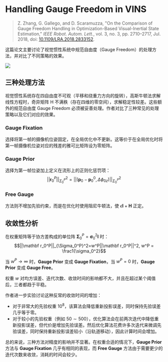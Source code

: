 # Handling Gauge Freedom in VINS

> Z. Zhang, G. Gallego, and D. Scaramuzza, "On the Comparison of Gauge Freedom Handling in Optimization-Based Visual-Inertial State Estimation," _IEEE Robot. Autom. Lett._, vol. 3, no. 3, pp. 2710–2717, Jul. 2018, doi: [10.1109/LRA.2018.2833152](https://doi.org/10.1109/LRA.2018.2833152).

这篇论文主要讨论了视觉惯性系统中规范自由度（Gauge Freedom）的处理方法，并对比了不同策略的效果。

<Badges>
	<img src="/tags/sense.svg" />
</Badges>

## 三种处理方法

视觉惯性系统存在四自由度不可观（平移和绕重力方向的旋转），高斯牛顿法求解线性方程时，奇异矩阵 H 不满秩（存在四维的零空间），求解稳定性较差。这些额外的规范自由度 Gauge Freedom 必须被妥善处理。作者对比了三种常见的处理策略以及它们对应的效果。

### Gauge Fixation

选择将第一帧的摄像机位姿固定，在全局优化中不更新。这等价于在全局优化时将第一帧摄像机位姿对应的残差的雅可比矩阵设为零矩阵。

### Gauge Prior

选择为第一帧位姿加上定义在流形上的正则化惩罚项：
$$||\mathbf r_0^P||_{\Sigma_0^P}^2=||(\mathbf p_0-\mathbf p_0^0,\Delta\phi_{0z})||_{\Sigma_0^P}^2$$

### Free Gauge

方法则不增加先验约束，而是在优化时使用阻尼牛顿法，使 $\epsilon\mathbf I+\mathbf H$ 正定。

## 收敛性分析

在权重矩阵等于协方差构成的单位阵 $\mathbf\Sigma_0^P = \boldsymbol\sigma_0^2\mathbf I$ 时：
$$||\mathbf r_0^P||_{\Sigma_0^P}^2=w^P||\mathbf r_0^P||^2, w^P = \frac1{\sigma_0^2}$$

当 $w^P\to\infty$ 时，**Gauge Prior** 变成 **Gauge Fixation**，当 $w^P=0$ 时，**Gauge Prior** 变成 **Gauge Free**。

权重 $w$ 对均方误差、迭代次数、收敛时间的影响都不大，并且在超过某个阈值后，三者都趋于平稳。

<CenteredImg src="/posts/gauge-handling/1.png" width=60% />

作者进一步实验讨论这种反常的收敛时间的增加：

- 对于非常大的先验权重 $10^8$，该算法会降低重新投影误差，同时保持先验误差几乎等于零。
- 对于较小的先验权重（例如 $50\sim500$），优化算法会在前两次迭代中降低重新投影误差，但代价是增加先验误差。然后优化算法花费许多次迭代来微调先验误差，同时保持重新投影误差较小（沿轨道移动），因此计算时间会增加。

<CenteredImg src="/posts/gauge-handling/2.png" width=60% />

总的来说，三种方法对精度的影响并不显著。在权重合适的情况下，**Gauge Prior** 方法与 **Gauge Fixation** 几乎有相同的表现，而 **Free Gauge** 方法由于需要更少的迭代次数来收敛，消耗的时间会较少。
